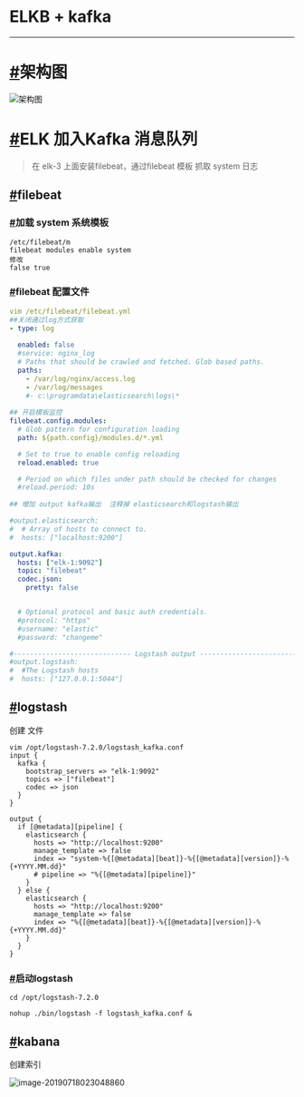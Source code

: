 # ELKB + kafka

------

# [#](http://www.liuwq.com/views/日志中心/elk_filebeat_kafka.html#架构图)架构图

![架构图](http://img.liuwenqi.com/blog/2019-07-24-025307.png)

# [#](http://www.liuwq.com/views/日志中心/elk_filebeat_kafka.html#elk-加入kafka-消息队列)ELK 加入Kafka 消息队列

> 在 elk-3 上面安装filebeat，通过filebeat 模板 抓取 system 日志

## [#](http://www.liuwq.com/views/日志中心/elk_filebeat_kafka.html#filebeat)filebeat

### [#](http://www.liuwq.com/views/日志中心/elk_filebeat_kafka.html#加载-system-系统模板)加载 system 系统模板

```shell
/etc/filebeat/m
filebeat modules enable system
修改
false true
```

### [#](http://www.liuwq.com/views/日志中心/elk_filebeat_kafka.html#filebeat-配置文件)filebeat 配置文件

```yml
vim /etc/filebeat/filebeat.yml
##关闭通过log方式获取
- type: log
	
  enabled: false
  #service: nginx_log
  # Paths that should be crawled and fetched. Glob based paths.
  paths:
    - /var/log/nginx/access.log
    - /var/log/messages
    #- c:\programdata\elasticsearch\logs\*
    
## 开启模板监控
filebeat.config.modules:
  # Glob pattern for configuration loading
  path: ${path.config}/modules.d/*.yml

  # Set to true to enable config reloading
  reload.enabled: true

  # Period on which files under path should be checked for changes
  #reload.period: 10s
  
## 增加 output kafka输出  注释掉 elasticsearch和logstash输出

#output.elasticsearch:
#  # Array of hosts to connect to.
#  hosts: ["localhost:9200"]

output.kafka:
  hosts: ["elk-1:9092"]
  topic: "filebeat"
  codec.json:
    pretty: false


  # Optional protocol and basic auth credentials.
  #protocol: "https"
  #username: "elastic"
  #password: "changeme"

#----------------------------- Logstash output --------------------------------
#output.logstash:
#  #The Logstash hosts
#  hosts: ["127.0.0.1:5044"]
```

## [#](http://www.liuwq.com/views/日志中心/elk_filebeat_kafka.html#logstash)logstash

创建 文件

```
vim /opt/logstash-7.2.0/logstash_kafka.conf
input {
  kafka {
    bootstrap_servers => "elk-1:9092"
    topics => ["filebeat"]
    codec => json
  }
}

output {
  if [@metadata][pipeline] {
    elasticsearch {
      hosts => "http://localhost:9200"
      manage_template => false
      index => "system-%{[@metadata][beat]}-%{[@metadata][version]}-%{+YYYY.MM.dd}"
      # pipeline => "%{[@metadata][pipeline]}"
    }
  } else {
    elasticsearch {
      hosts => "http://localhost:9200"
      manage_template => false
      index => "%{[@metadata][beat]}-%{[@metadata][version]}-%{+YYYY.MM.dd}"
    }
  }
}
```



### [#](http://www.liuwq.com/views/日志中心/elk_filebeat_kafka.html#启动logstash)启动logstash

```shell
cd /opt/logstash-7.2.0

nohup ./bin/logstash -f logstash_kafka.conf &
```



## [#](http://www.liuwq.com/views/日志中心/elk_filebeat_kafka.html#kabana)kabana

创建索引

![image-20190718023048860](http://img.liuwenqi.com/blog/2019-07-17-183050.png)